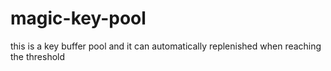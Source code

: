 # magic-key-pool
this is a key buffer pool
and it can automatically replenished when reaching the threshold  